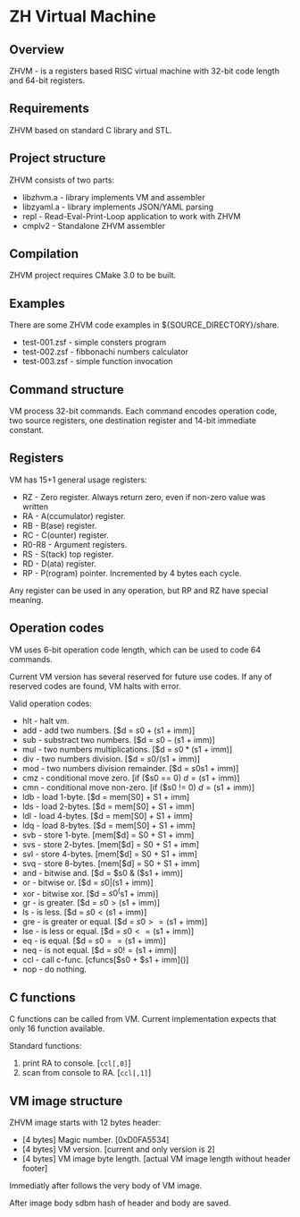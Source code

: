 ZH Virtual Machine
==================

Overview
--------

ZHVM - is a registers based RISC virtual machine with 32-bit code length
and 64-bit registers.


Requirements
------------

ZHVM based on standard C library and STL.

Project structure
-----------------

ZHVM consists of two parts:

* libzhvm.a - library implements VM and assembler
* libzyaml.a - library implements JSON/YAML parsing
* repl - Read-Eval-Print-Loop application to work with ZHVM 
* cmplv2 - Standalone ZHVM assembler

Compilation
-----------

ZHVM project requires CMake 3.0 to be built.

Examples
--------

There are some ZHVM code examples in ${SOURCE_DIRECTORY}/share.

* test-001.zsf - simple consters program
* test-002.zsf - fibbonachi numbers calculator
* test-003.zsf - simple function invocation 

Command structure
-----------------

VM process 32-bit commands. Each command encodes operation code, two source 
registers, one destination register and 14-bit immediate constant.

Registers
---------

VM has 15+1 general usage registers:

* RZ - Zero register. Always return zero, even if non-zero value was written
* RA - A(ccumulator) register.
* RB - B(ase) register.
* RC - C(ounter) register.
* R0-R8 - Argument registers.
* RS - S(tack) top register.
* RD - D(ata) register.
* RP - P(rogram) pointer. Incremented by 4 bytes each cycle.

Any register can be used in any operation, but RP and RZ have special meaning.

Operation codes
---------------

VM uses 6-bit operation code length, which can be used to code 64 commands.

Current VM version has several reserved for future use codes. If any of reserved
codes are found, VM halts with error.

Valid operation codes:

* hlt - halt vm.
* add - add two numbers. [$d = $s0 + ($s1 + imm)]
* sub - substract two numbers. [$d = $s0 - ($s1 + imm)]
* mul - two numbers multiplications. [$d = $s0 * ($s1 + imm)]
* div - two numbers division. [$d = $s0 / ($s1 + imm)]
* mod - two numbers division remainder. [$d = $s0 % ($s1 + imm)]
* cmz - conditional move zero. [if ($s0 == 0) $d = ($s1 + imm)]
* cmn - conditional move non-zero. [if ($s0 != 0) $d = ($s1 + imm)]
* ldb - load 1-byte.  [$d = mem[S0] + S1 + imm] 
* lds - load 2-bytes. [$d = mem[S0] + S1 + imm] 
* ldl - load 4-bytes. [$d = mem[S0] + S1 + imm]
* ldq - load 8-bytes. [$d = mem[S0] + S1 + imm]
* svb - store 1-byte. [mem[$d] = S0 + S1 + imm]
* svs - store 2-bytes. [mem[$d] = S0 + S1 + imm]
* svl - store 4-bytes. [mem[$d] = S0 + S1 + imm]
* svq - store 8-bytes. [mem[$d] = S0 + S1 + imm]
* and - bitwise and. [$d = $s0 & ($s1 + imm)]
* or  - bitwise or. [$d = $s0 | ($s1 + imm)]
* xor - bitwise xor. [$d = $s0 ^ ($s1 + imm)]
* gr - is greater. [$d = $s0 > ($s1 + imm)]
* ls - is less. [$d = $s0 < ($s1 + imm)]
* gre - is greater or equal. [$d = $s0 >= ($s1 + imm)]
* lse - is less or equal. [$d = $s0 <= ($s1 + imm)]
* eq - is equal. [$d = $s0 == ($s1 + imm)]
* neq - is not equal. [$d = $s0 != ($s1 + imm)]
* ccl - call c-func. [cfuncs[$s0 + $s1 + imm]\(\)]
* nop - do nothing.

C functions
-----------

C functions can be called from VM. Current implementation expects that only 16 
function available.

Standard functions: 

1. print RA to console. [`ccl[,0]`]
2. scan from console to RA. [`ccl[,1]`]

VM image structure
------------------

ZHVM image starts with 12 bytes header:

* [4 bytes] Magic number. [0xD0FA5534] 
* [4 bytes] VM version. [current and only version is 2]
* [4 bytes] VM image byte length. [actual VM image length without header footer]

Immediatly after follows the very body of VM image.

After image body sdbm hash of header and body are saved.

